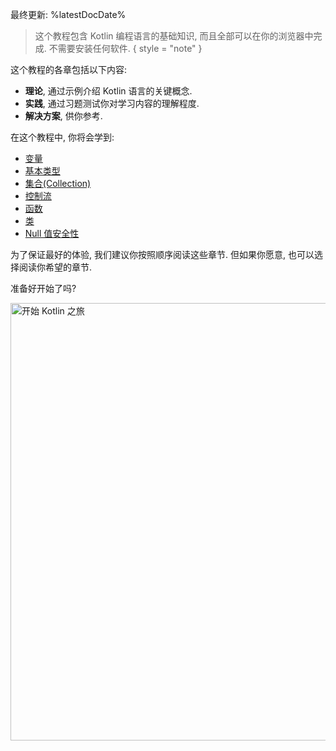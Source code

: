 [//]: # (title: 欢迎参加我们的 Kotlin 观光之旅!)

最终更新: %latestDocDate%

> 这个教程包含 Kotlin 编程语言的基础知识, 而且全部可以在你的浏览器中完成. 
> 不需要安装任何软件.
{ style = "note" }

这个教程的各章包括以下内容:
* **理论**, 通过示例介绍 Kotlin 语言的关键概念.
* **实践**, 通过习题测试你对学习内容的理解程度.
* **解决方案**, 供你参考.

在这个教程中, 你将会学到:
* [变量](kotlin-tour-hello-world.md)
* [基本类型](kotlin-tour-basic-types.md)
* [集合(Collection)](kotlin-tour-collections.md)
* [控制流](kotlin-tour-control-flow.md)
* [函数](kotlin-tour-functions.md)
* [类](kotlin-tour-classes.md)
* [Null 值安全性](kotlin-tour-null-safety.md)

为了保证最好的体验, 我们建议你按照顺序阅读这些章节.
但如果你愿意, 也可以选择阅读你希望的章节.

准备好开始了吗?

<a href="kotlin-tour-hello-world.md"><img src="start-kotlin-tour.svg" width="700" alt="开始 Kotlin 之旅"/></a>
